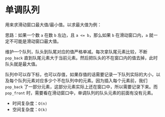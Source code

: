 # 单调队列

用来求滑动窗口最大值/最小值。以求最大值为例：

思路：如果一个数 `a` 在数 `b` 左边，且 `a <= b`，那么如果 `b` 在滑动窗口内，`a` 就一定不可能是滑动窗口最大值。

维护一个队列，队头到队尾对应的值严格单减。每次拿队尾元素比较，不断 `pop_back` 直到队尾元素大于当前元素。然后把队头的不在窗口内的值去掉，此时队头就是最大值。

队列中可以存下标，也可以存值，如果存值的话需要记录一下队列实际的大小，以及每个队列元素对应多少个不在队列中的元素。因为插入每个元素前，我们 `pop_back` 了一部分元素，这部分元素实际上还在窗口中，所以需要记录下来。而 `pop_front` 时，需要看在滑动窗口中，单调队列的队头元素的前面有没有元素。

- 时间复杂度：`O(n)`
- 空间复杂度：`O(k)`